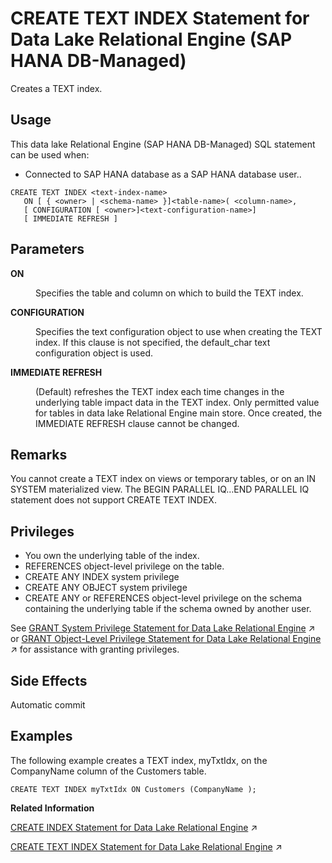 <!-- loio11447f8825504a4b8cc578f3204aec12 -->

# CREATE TEXT INDEX Statement for Data Lake Relational Engine \(SAP HANA DB-Managed\)

Creates a TEXT index.



<a name="loio11447f8825504a4b8cc578f3204aec12__section_wnl_ffg_s1c"/>

## Usage

This data lake Relational Engine \(SAP HANA DB-Managed\) SQL statement can be used when:

-   Connected to SAP HANA database as a SAP HANA database user..



```
CREATE TEXT INDEX <text-index-name>
   ON [ { <owner> | <schema-name> }]<table-name>( <column-name>,
   [ CONFIGURATION [ <owner>]<text-configuration-name>]
   [ IMMEDIATE REFRESH ]
```



## Parameters


<dl>
<dt><b>

ON

</b></dt>
<dd>

Specifies the table and column on which to build the TEXT index.



</dd><dt><b>

CONFIGURATION

</b></dt>
<dd>

Specifies the text configuration object to use when creating the TEXT index. If this clause is not specified, the default\_char text configuration object is used.



</dd><dt><b>

IMMEDIATE REFRESH

</b></dt>
<dd>

\(Default\) refreshes the TEXT index each time changes in the underlying table impact data in the TEXT index. Only permitted value for tables in data lake Relational Engine main store. Once created, the IMMEDIATE REFRESH clause cannot be changed.



</dd>
</dl>



## Remarks

You cannot create a TEXT index on views or temporary tables, or on an IN SYSTEM materialized view. The BEGIN PARALLEL IQ…END PARALLEL IQ statement does not support CREATE TEXT INDEX.



## Privileges

-   You own the underlying table of the index.
-   REFERENCES object-level privilege on the table.
-   CREATE ANY INDEX system privilege
-   CREATE ANY OBJECT system privilege
-   CREATE ANY or REFERENCES object-level privilege on the schema containing the underlying table if the schema owned by another user.

See [GRANT System Privilege Statement for Data Lake Relational Engine](https://help.sap.com/viewer/19b3964099384f178ad08f2d348232a9/2024_1_QRC/en-US/a3dfcb0284f21015b74ac3cded42ee69.html "Grants specific system privileges to users or roles, with or without administrative rights.") :arrow_upper_right: or [GRANT Object-Level Privilege Statement for Data Lake Relational Engine](https://help.sap.com/viewer/19b3964099384f178ad08f2d348232a9/2024_1_QRC/en-US/a3e154f084f21015996d891a5e9d33d2.html "Grants database object-level privileges on individual objects and schemas to a user or role.") :arrow_upper_right: for assistance with granting privileges.



## Side Effects

Automatic commit



## Examples

The following example creates a TEXT index, myTxtIdx, on the CompanyName column of the Customers table.

```
CREATE TEXT INDEX myTxtIdx ON Customers (CompanyName );
```

**Related Information**  


[CREATE INDEX Statement for Data Lake Relational Engine](https://help.sap.com/viewer/19b3964099384f178ad08f2d348232a9/2024_1_QRC/en-US/a617ca4484f21015b2cdfdebbf4a5eee.html "Creates an index on a specified table, or pair of tables. Once an index is created, it is never referenced in a SQL statement again except to delete it using the DROP INDEX statement.") :arrow_upper_right:

[CREATE TEXT INDEX Statement for Data Lake Relational Engine](https://help.sap.com/viewer/19b3964099384f178ad08f2d348232a9/2024_1_QRC/en-US/a602ced184f210158c90b4b833754412.html "Creates a TEXT index and specifies the text configuration object to use.") :arrow_upper_right:

